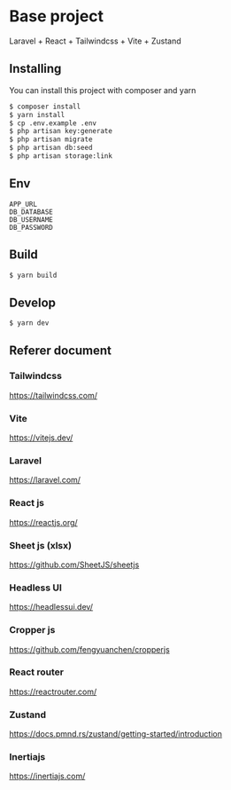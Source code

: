 # Base project

Laravel + React + Tailwindcss + Vite + Zustand

## Installing

You can install this project with composer and yarn

``` bash
$ composer install
$ yarn install
$ cp .env.example .env
$ php artisan key:generate
$ php artisan migrate
$ php artisan db:seed
$ php artisan storage:link
```

## Env
```
APP_URL
DB_DATABASE
DB_USERNAME
DB_PASSWORD
```

## Build

``` bash
$ yarn build
```

## Develop
``` bash
$ yarn dev
```

## Referer document
### Tailwindcss
https://tailwindcss.com/
### Vite
https://vitejs.dev/
### Laravel
https://laravel.com/
### React js
https://reactjs.org/
### Sheet js (xlsx)
https://github.com/SheetJS/sheetjs
### Headless UI
https://headlessui.dev/
### Cropper js
https://github.com/fengyuanchen/cropperjs
### React router
https://reactrouter.com/
### Zustand
https://docs.pmnd.rs/zustand/getting-started/introduction
### Inertiajs
https://inertiajs.com/
